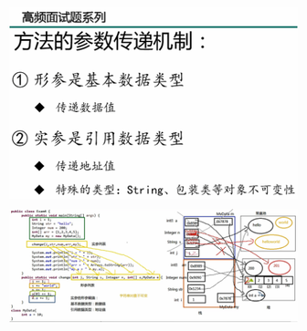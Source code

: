 ![方法的参数传递机制](../../../../../resources/images/Snipaste_2022-03-19_21-08-32.png)

![值传递示意图](../../../../../resources/images/Snipaste_2022-03-19_21-10-14.png)

